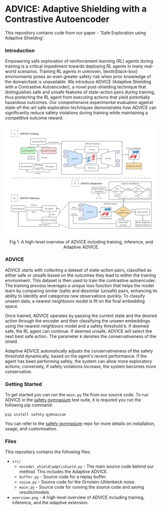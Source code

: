 # ADVICE: Adaptive Shielding with a Contrastive Autoencoder
This repository contains code from our paper - 'Safe Exploration using Adaptive Shielding'.

### Introduction
Empowering safe exploration of reinforcement learning (RL) agents during training is a critical impediment towards deploying RL agents in many real-world scenarios. Training RL agents in unknown, \textit{black-box} environments poses an even greater safety risk when prior knowledge of the domain/task is unavailable. We introduce ADVICE (Adaptive Shielding with a Contrastive Autoencoder), a novel post-shielding technique that distinguishes safe and unsafe features of state-action pairs during training, thus protecting the RL agent from executing actions that yield potentially hazardous outcomes. Our comprehensive experimental evaluation against state-of-the-art safe exploration techniques demonstrates how ADVICE can significantly reduce safety violations during training while maintaining a competitive outcome reward.

<p align="center">
  <img src="img/overview.png" alt="High-level Overview of ADVICE" width="800"/>
</p>
<p align="center">Fig 1. A high-level overview of ADVICE including training, inference, and Adaptive ADVICE.</p>

### ADVICE
ADVICE starts with collecting a dataset of state-action pairs, classified as either safe or unsafe based on the outcomes they lead to within the training environment. This dataset is then used to train the contrastive autoencoder. The training process leverages a unique loss function that helps the model learn by comparing similar (safe) and dissimilar (unsafe) pairs, enhancing its ability to identify and categorize new observations quickly. To classify unseen data, a nearest neighbours model is fit on the final embedding space.
 
Once trained, ADVICE operates by passing the current state and the desired action through the encoder and then classifying the unseen embeddings using the nearest neighbours model and a safety threshold k. If deemed safe, the RL agent can continue. If deemed unsafe, ADVICE will select the next best safe action. The parameter k denotes the conservativeness of the shield.
 
Adaptive ADVICE automatically adjusts the conservativeness of the safety threshold dynamically, based on the agent's recent performance. If the agent has been performing safely, the system can allow more exploratory actions; conversely, if safety violations increase, the system becomes more conservative.

### Getting Started
To get started you can run the `main.py` file from our source code. To run ADVICE in the [safety gymnasium](https://github.com/PKU-Alignment/safety-gymnasium) test suite, it is required you run the following pip command:

```
pip install safety-gymnasium
```
You can refer to the [safety gymnasium](https://github.com/PKU-Alignment/safety-gymnasium) repo for more details on installation, usage, and customisation.

### Files
This repository contains the following files:
* `src/`
  * `encoder_shield\adpt\shield.py` - The main source code behind our method. This includes the Adaptive ADVICE.
  * `buffer.py` - Source code for a replay buffer.
  * `noise.py` - Source code for the Ornstein-Uhlenbeck noise.
  * `main.py` - Source code for running the source code and saving results/models.
* `overview.png` - A high-level overview of ADVICE including training, inference, and the adaptive extension.
